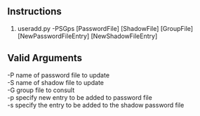 Instructions
--------------------------------------
1. useradd.py -PSGps [PasswordFile] [ShadowFile] [GroupFile] [NewPasswordFileEntry] [NewShadowFileEntry]


Valid Arguments
--------------------------------------
-P name of password file to update  
-S name of shadow file to update  
-G group file to consult  
-p specify new entry to be added to password file  
-s specify the entry to be added to the shadow password file   